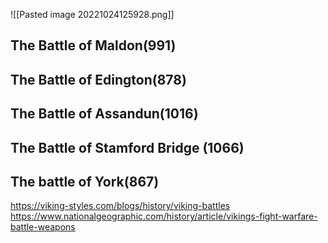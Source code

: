 ![[Pasted image 20221024125928.png]]

## The Battle of Maldon(991)
## The Battle of Edington(878)
## The Battle of Assandun(1016)
## The Battle of Stamford Bridge (1066)
## The battle of York(867)
https://viking-styles.com/blogs/history/viking-battles
https://www.nationalgeographic.com/history/article/vikings-fight-warfare-battle-weapons